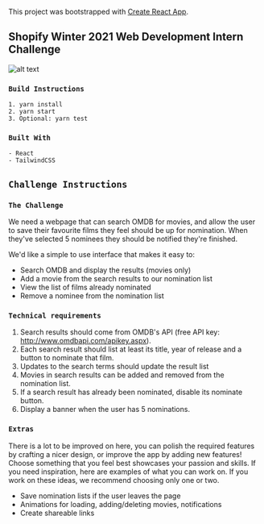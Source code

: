This project was bootstrapped with [Create React App](https://github.com/facebook/create-react-app).

## Shopify Winter 2021 Web Development Intern Challenge

![alt text](https://i.imgur.com/f0zLoDF.gif)

### `Build Instructions`

```
1. yarn install
2. yarn start
3. Optional: yarn test
```

### `Built With`

```
- React
- TailwindCSS
```

##

## `Challenge Instructions`

### `The Challenge`

We need a webpage that can search OMDB for movies, and allow the user to save their favourite films they feel should be up for nomination. When they've selected 5 nominees they should be notified they're finished.

We'd like a simple to use interface that makes it easy to:

- Search OMDB and display the results (movies only)
- Add a movie from the search results to our nomination list
- View the list of films already nominated
- Remove a nominee from the nomination list

### `Technical requirements`

1. Search results should come from OMDB's API (free API key: http://www.omdbapi.com/apikey.aspx).
2. Each search result should list at least its title, year of release and a button to nominate that film.
3. Updates to the search terms should update the result list
4. Movies in search results can be added and removed from the nomination list.
5. If a search result has already been nominated, disable its nominate button.
6. Display a banner when the user has 5 nominations.

### `Extras`

There is a lot to be improved on here, you can polish the required features by crafting a nicer design, or improve the app by adding new features! Choose something that you feel best showcases your passion and skills.
If you need inspiration, here are examples of what you can work on. If you work on these ideas, we recommend choosing only one or two.

- Save nomination lists if the user leaves the page
- Animations for loading, adding/deleting movies, notifications
- Create shareable links
